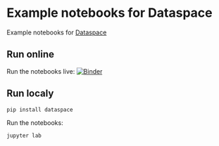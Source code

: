 # Example notebooks for Dataspace

Example notebooks for [Dataspace](https://github.com/synw/dataspace)

## Run online

Run the notebooks live: [![Binder](https://mybinder.org/badge_logo.svg)](https://mybinder.org/v2/gh/synw/dataspace_notebooks/HEAD)

## Run localy

```
pip install dataspace
```

Run the notebooks:

```
jupyter lab
```
